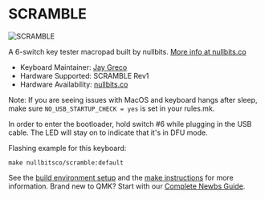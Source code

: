 # SCRAMBLE

![SCRAMBLE](https://nullbits.co/static/img/scramble1.jpg)

A 6-switch key tester macropad built by nullbits. [More info at nullbits.co](https://nullbits.co/scramble/)

* Keyboard Maintainer: [Jay Greco](https://github.com/jaygreco)
* Hardware Supported: SCRAMBLE Rev1
* Hardware Availability: [nullbits.co](https://nullbits.co/)

Note: If you are seeing issues with MacOS and keyboard hangs after sleep, make sure `NO_USB_STARTUP_CHECK = yes` is set in your rules.mk.

In order to enter the bootloader, hold switch #6 while plugging in the USB cable. The LED will stay on to indicate that it's in DFU mode.

Flashing example for this keyboard:

    make nullbitsco/scramble:default

See the [build environment setup](https://docs.qmk.fm/#/getting_started_build_tools) and the [make instructions](https://docs.qmk.fm/#/getting_started_make_guide) for more information. Brand new to QMK? Start with our [Complete Newbs Guide](https://docs.qmk.fm/#/newbs).
